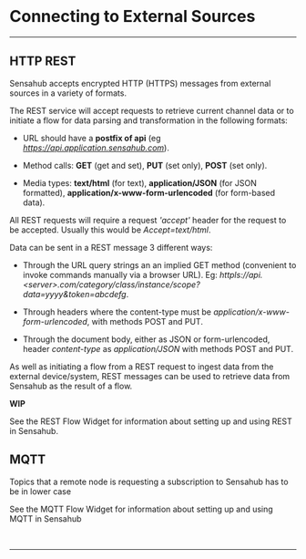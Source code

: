 <!--Connecting to External Sources-->
<br>

# Connecting to External Sources

---

## HTTP REST

Sensahub accepts encrypted HTTP (HTTPS) messages from external sources in a variety of formats.

The REST service will accept requests to retrieve current channel data or to initiate a flow for data parsing and transformation in the following formats:
+ URL should have a **postfix of api** (eg *https://api.application.sensahub.com*).

+ Method calls: **GET** (get and set), **PUT** (set only), **POST** (set only).

+ Media types: **text/html** (for text), **application/JSON** (for JSON formatted), **application/x-www-form-urlencoded** (for form-based data).

All REST requests will require a request *'accept'* header for the request to be accepted. Usually this would be *Accept=text/html*.

Data can be sent in a REST message 3 different ways:
+ Through the URL query strings an an implied GET method (convenient to invoke commands manually via a browser URL). Eg: *httpls://api.\<server\>.com/category/class/instance/scope?data=yyyy&token=abcdefg*.

+ Through headers where the content-type must be *application/x-www-form-urlencoded*, with methods POST and PUT.

+ Through the document body, either as JSON or form-urlencoded, header *content-type* as *application/JSON* with methods POST and PUT.


As well as initiating a flow from a REST request to ingest data from the external device/system, REST messages can be used to retrieve data from Sensahub as the result of a flow.

**WIP**

See the REST Flow Widget for information about setting up and using REST in Sensahub.


## MQTT
Topics that a remote node is requesting a subscription to Sensahub has to be in lower case

See the MQTT Flow Widget for information about setting up and using MQTT in Sensahub

<br>

---
